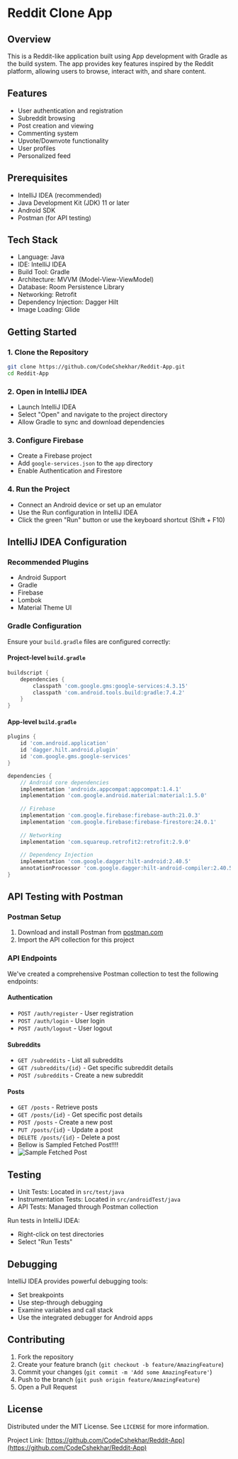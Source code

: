 # Reddit Clone App

## Overview
This is a Reddit-like application built using App development with Gradle as the build system. The app provides key features inspired by the Reddit platform, allowing users to browse, interact with, and share content.

## Features
- User authentication and registration
- Subreddit browsing
- Post creation and viewing
- Commenting system
- Upvote/Downvote functionality
- User profiles
- Personalized feed

## Prerequisites
- IntelliJ IDEA (recommended)
- Java Development Kit (JDK) 11 or later
- Android SDK
- Postman (for API testing)

## Tech Stack
- Language: Java
- IDE: IntelliJ IDEA
- Build Tool: Gradle
- Architecture: MVVM (Model-View-ViewModel)
- Database: Room Persistence Library
- Networking: Retrofit
- Dependency Injection: Dagger Hilt
- Image Loading: Glide

## Getting Started

### 1. Clone the Repository
```bash
git clone https://github.com/CodeCshekhar/Reddit-App.git
cd Reddit-App
```

### 2. Open in IntelliJ IDEA
- Launch IntelliJ IDEA
- Select "Open" and navigate to the project directory
- Allow Gradle to sync and download dependencies

### 3. Configure Firebase
- Create a Firebase project
- Add `google-services.json` to the `app` directory
- Enable Authentication and Firestore

### 4. Run the Project
- Connect an Android device or set up an emulator
- Use the Run configuration in IntelliJ IDEA
- Click the green "Run" button or use the keyboard shortcut (Shift + F10)

## IntelliJ IDEA Configuration

### Recommended Plugins
- Android Support
- Gradle
- Firebase
- Lombok
- Material Theme UI

### Gradle Configuration
Ensure your `build.gradle` files are configured correctly:

#### Project-level `build.gradle`
```groovy
buildscript {
    dependencies {
        classpath 'com.google.gms:google-services:4.3.15'
        classpath 'com.android.tools.build:gradle:7.4.2'
    }
}
```

#### App-level `build.gradle`
```groovy
plugins {
    id 'com.android.application'
    id 'dagger.hilt.android.plugin'
    id 'com.google.gms.google-services'
}

dependencies {
    // Android core dependencies
    implementation 'androidx.appcompat:appcompat:1.4.1'
    implementation 'com.google.android.material:material:1.5.0'
    
    // Firebase
    implementation 'com.google.firebase:firebase-auth:21.0.3'
    implementation 'com.google.firebase:firebase-firestore:24.0.1'
    
    // Networking
    implementation 'com.squareup.retrofit2:retrofit:2.9.0'
    
    // Dependency Injection
    implementation 'com.google.dagger:hilt-android:2.40.5'
    annotationProcessor 'com.google.dagger:hilt-android-compiler:2.40.5'
}
```

## API Testing with Postman

### Postman Setup
1. Download and install Postman from [postman.com](https://www.postman.com/downloads/)
2. Import the API collection for this project

### API Endpoints
We've created a comprehensive Postman collection to test the following endpoints:

#### Authentication
- `POST /auth/register` - User registration
- `POST /auth/login` - User login
- `POST /auth/logout` - User logout

#### Subreddits
- `GET /subreddits` - List all subreddits
- `GET /subreddits/{id}` - Get specific subreddit details
- `POST /subreddits` - Create a new subreddit

#### Posts
- `GET /posts` - Retrieve posts
- `GET /posts/{id}` - Get specific post details
- `POST /posts` - Create a new post
- `PUT /posts/{id}` - Update a post
- `DELETE /posts/{id}` - Delete a post
- Bellow is Sampled Fetched Post!!!!
- ![Sample Fetched Post](https://github.com/user-attachments/assets/ffca6c7c-0af7-4410-9740-47920b0a85a1)


## Testing
- Unit Tests: Located in `src/test/java`
- Instrumentation Tests: Located in `src/androidTest/java`
- API Tests: Managed through Postman collection

Run tests in IntelliJ IDEA:
- Right-click on test directories
- Select "Run Tests"

## Debugging
IntelliJ IDEA provides powerful debugging tools:
- Set breakpoints
- Use step-through debugging
- Examine variables and call stack
- Use the integrated debugger for Android apps

## Contributing
1. Fork the repository
2. Create your feature branch (`git checkout -b feature/AmazingFeature`)
3. Commit your changes (`git commit -m 'Add some AmazingFeature'`)
4. Push to the branch (`git push origin feature/AmazingFeature`)
5. Open a Pull Request

## License
Distributed under the MIT License. See `LICENSE` for more information.

Project Link: [https://github.com/CodeCshekhar/Reddit-App](https://github.com/CodeCshekhar/Reddit-App)
